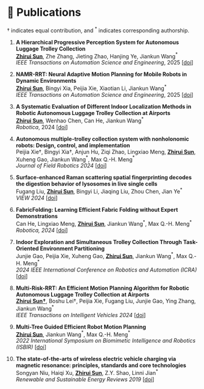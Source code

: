 # 📝 Publications
$\dagger$ indicates equal contribution, and $^{\ast}$ indicates corresponding authorship.
1. **A Hierarchical Progressive Perception System for Autonomous Luggage Trolley Collection** <br />
**<u>Zhirui Sun</u>**, Zhe Zhang, Jieting Zhao, Hanjing Ye, Jiankun Wang$^{\ast}$ <br />
*IEEE Transactions on Automation Science and Engineering*, 2025 [[doi](https://doi.org/10.1109/TASE.2025.3562621)]

2. **NAMR-RRT: Neural Adaptive Motion Planning for Mobile Robots in Dynamic Environments** <br />
**<u>Zhirui Sun</u>**, Bingyi Xia, Peijia Xie, Xiaotian Li, Jiankun Wang$^{\ast}$ <br />
*IEEE Transactions on Automation Science and Engineering*, 2025 [[doi](https://doi.org/10.1109/TASE.2025.3551464)]

3. **A Systematic Evaluation of Different Indoor Localization Methods in Robotic Autonomous Luggage Trolley Collection at Airports** <br />
**<u>Zhirui Sun</u>**, Wenhao Chen, Can He, Jiankun Wang$^{\ast}$ <br />
*Robotica*, 2024 [[doi](https://doi.org/10.1017/S0263574724002017)]
  
4. **Autonomous multiple-trolley collection system with nonholonomic robots: Design, control, and implementation** <br />Peijia Xie$\dagger$, Bingyi Xia$\dagger$, Anjun Hu, Ziqi Zhao, Lingxiao Meng, **<u>Zhirui Sun</u>**, Xuheng Gao, Jiankun Wang$^{\ast}$, Max Q.-H. Meng$^{\ast}$<br /> *Journal of Field Robotics 2024* [[doi](https://doi.org/10.1002/rob.22395)]

5. **Surface-enhanced Raman scattering spatial fingerprinting decodes the digestion behavior of lysosomes in live single cells** <br />Fugang Liu, **<u>Zhirui Sun</u>**, Bingyi Li, Jiaqing Liu, Zhou Chen, Jian Ye$^{\ast}$<br /> *VIEW 2024* [[doi](https://doi.org/10.1002/VIW.20240004)]

6. **FabricFolding: Learning Efficient Fabric Folding without Expert Demonstrations** <br />Can He, Lingxiao Meng, **<u>Zhirui Sun</u>**, Jiankun Wang$^{\ast}$, Max Q.-H. Meng$^{\ast}$ <br /> *Robotica, 2024* [[doi](https://doi.org/10.1017/S0263574724000250)]

7. **Indoor Exploration and Simultaneous Trolley Collection Through Task-Oriented Environment Partitioning** <br />Junjie Gao, Peijia Xie, Xuheng Gao, **<u>Zhirui Sun</u>**, Jiankun Wang$^{\ast}$, Max Q.-H. Meng$^{\ast}$ <br /> *2024 IEEE International Conference on Robotics and Automation (ICRA)* [[doi](https://doi.org/10.1109/ICRA57147.2024.10610500)]

8. **Multi-Risk-RRT: An Efficient Motion Planning Algorithm for Robotic Autonomous Luggage Trolley Collection at Airports** <br />**<u>Zhirui Sun$\dagger$</u>**, Boshu Lei$\dagger$, Peijia Xie, Fugang Liu, Junjie Gao, Ying Zhang, Jiankun Wang$^{\ast}$ <br /> *IEEE Transactions on Intelligent Vehicles 2024* [[doi](https://doi.org/10.1109/TIV.2023.3349171)]

9. **Multi-Tree Guided Efficient Robot Motion Planning** <br />**<u>Zhirui Sun</u>**, Jiankun Wang$^{\ast}$, Max Q.-H. Meng$^{\ast}$ <br /> *2022 International Symposium on Biomimetic Intelligence and Robotics (ISBIR)* [[doi](https://doi.org/10.1016/j.procs.2022.10.096)]

10. **The state-of-the-arts of wireless electric vehicle charging via magnetic resonance: principles, standards and core technologies** <br />Songyan Niu, Haiqi Xu, **<u>Zhirui Sun</u>**, Z.Y. Shao, Linni Jian$^{\ast}$<br /> *Renewable and Sustainable Energy Reviews 2019* [[doi](https://doi.org/10.1016/j.rser.2019.109302)]





